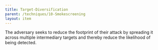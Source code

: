 ```yaml
---
title: Target-Diversification
parent: /techniques/10-Smokescreening
layout: item
---
```


<p>The adversary seeks to reduce the footprint of their attack by spreading it across multiple intermediary targets and thereby reduce the likelihood of being detected.</p>
